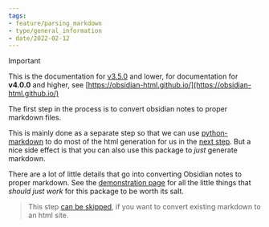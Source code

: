 ```yaml
---
tags:
- feature/parsing_markdown
- type/general_information
- date/2022-02-12
---
```

   
>[!important]   
> This is the documentation for [v3.5.0](../Changelog/v3.5.0.md) and lower, for documentation for **v4.0.0** and higher, see [https://obsidian-html.github.io/](https://obsidian-html.github.io/)   
   
The first step in the process is to convert obsidian notes to proper markdown files.   
   
This is mainly done as a separate step so that we can use [python-markdown](https://python-markdown.github.io/) to do most of the html generation for us in the [next step](../General%20Information/Creating%20a%20static%20html%20website%20from%20markdown%20files.md). But a nice side effect is that you can also use this package to *just* generate markdown.   
   
There are a lot of little details that go into converting Obsidian notes to proper markdown. See the [demonstration page](../Demonstrations/Demonstrations.md) for all the little things that *should just work* for this package to be worth its salt.   
   
> This step [can be skipped](../Configurations/Configuration%20Options.md#compile-md), if you want to convert existing markdown to an html site.